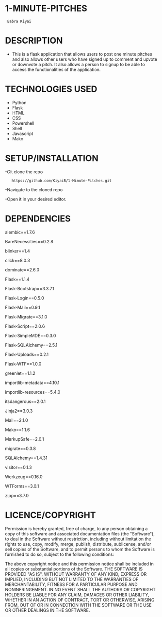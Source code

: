 # 1-MINUTE-PITCHES

     Babra Kiyai

 # DESCRIPTION
  * This is a flask application that allows users to post one minute pitches and also allows other users who have signed up to comment and upvote or downvote a pitch. It also allows a person to signup to be able to access the functionalities of the application.

# TECHNOLOGIES USED

  * Python
  * Flask
  * HTML
  * CSS
  * Powershell
  * Shell
  * Javascript
  * Mako

# SETUP/INSTALLATION

-Git clone the repo
       
       https://github.com/KiyaiB/1-Minute-Pitches.git

-Navigate to the cloned repo

-Open it in your desired editor. 

# DEPENDENCIES

 alembic==1.7.6

BareNecessities==0.2.8

blinker==1.4

click==8.0.3

dominate==2.6.0

Flask==1.1.4

Flask-Bootstrap==3.3.7.1

Flask-Login==0.5.0

Flask-Mail==0.9.1

Flask-Migrate==3.1.0

Flask-Script==2.0.6

Flask-SimpleMDE==0.3.0

Flask-SQLAlchemy==2.5.1

Flask-Uploads==0.2.1

Flask-WTF==1.0.0

greenlet==1.1.2

importlib-metadata==4.10.1

importlib-resources==5.4.0

itsdangerous==2.0.1

Jinja2==3.0.3

Mail==2.1.0

Mako==1.1.6

MarkupSafe==2.0.1

migrate==0.3.8

SQLAlchemy==1.4.31

visitor==0.1.3

Werkzeug==0.16.0

WTForms==3.0.1

zipp==3.7.0
     
 # LICENCE/COPYRIGHT

 Permission is hereby granted, free of charge, to any person obtaining a copy of this software and associated documentation files (the "Software"), to deal in the Software without restriction, including without limitation the rights to use, copy, modify, merge, publish, distribute, sublicense, and/or sell copies of the Software, and to permit persons to whom the Software is furnished to do so, subject to the following conditions:

The above copyright notice and this permission notice shall be included in all copies or substantial portions of the Software. THE SOFTWARE IS PROVIDED "AS IS", WITHOUT WARRANTY OF ANY KIND, EXPRESS OR IMPLIED, INCLUDING BUT NOT LIMITED TO THE WARRANTIES OF MERCHANTABILITY, FITNESS FOR A PARTICULAR PURPOSE AND NONINFRINGEMENT. IN NO EVENT SHALL THE AUTHORS OR COPYRIGHT HOLDERS BE LIABLE FOR ANY CLAIM, DAMAGES OR OTHER LIABILITY, WHETHER IN AN ACTION OF CONTRACT, TORT OR OTHERWISE, ARISING FROM, OUT OF OR IN CONNECTION WITH THE SOFTWARE OR THE USE OR OTHER DEALINGS IN THE SOFTWARE.